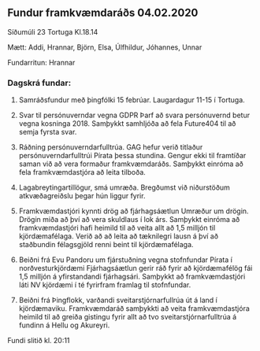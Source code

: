 ## Fundur framkvæmdaráðs 04.02.2020
Síðumúli 23 
Tortuga 
Kl.18.14

Mætt: Addi, Hrannar, Björn, Elsa, Úlfhildur, Jóhannes, Unnar

Fundarritun: Hrannar

### Dagskrá fundar: 
1. Samráðsfundur með þingfólki 15 febrúar.
Laugardagur 11-15 í Tortuga.

2. Svar til persónuverndar vegna GDPR
Þarf að svara persónuvernd betur vegna kosninga 2018. Samþykkt samhljóða að fela Future404 til að semja fyrsta svar.

3. Ráðning persónuverndarfulltrúa.
GAG hefur verið titlaður persónuverndarfulltrúi Pírata þessa stundina. Gengur ekki til framtíðar saman við að vera formaður framkvæmdaráðs. Samþykkt einróma að fela framkvæmdastjóra að leita tilboða.

4. Lagabreytingartillögur, smá umræða.
Bregðumst við niðurstöðum atkvæðagreiðslu þegar hún liggur fyrir.

5. Framkvæmdastjóri kynnti drög að fjárhagsáætlun
Umræður um drögin. Drögin miða að því að vera skuldlaus í lok árs. Samþykkt einróma að framkvæmdastjóri hafi heimild til að veita allt að 1,5 milljón til kjördæmafélaga. Verið að að leita að tæknilegri lausn á því að staðbundin félagsgjöld renni beint til kjördæmafélaga.

6. Beiðni frá Evu Pandoru um fjárstuðning vegna stofnfundar Pírata í norðvesturkjördæmi
Fjárhagsáætlun gerir ráð fyrir að kjördæmafélög fái 1,5 milljón á yfirstandandi fjárhagsári. Samþykkt að framkvæmdastjóri láti NV kjördæmi í té fyrirfram framlag til stofnfundar.
 
7. Beiðni frá Þingflokk, varðandi sveitarstjórnarfullrúa út á land í kjördæmaviku.
Framkvæmdaráð samþykkti að veita framkvæmdastjóra heimild til að greiða gistingu fyrir allt að tvo sveitarstjórnarfulltrúa á fundinn á Hellu og Akureyri.

Fundi slitið kl. 20:11

